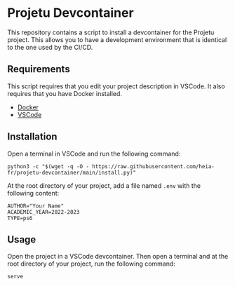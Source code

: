 # Projetu Devcontainer

This repository contains a script to install a devcontainer for the Projetu project.
This allows you to have a development environment that is identical to the one used by the CI/CD.

## Requirements

This script requires that you edit your project description in VSCode. It also requires that you have Docker installed.

- [Docker](https://docs.docker.com/get-docker/)
- [VSCode](https://code.visualstudio.com/download)

## Installation

Open a terminal in VSCode and run the following command:

```
python3 -c "$(wget -q -O - https://raw.githubusercontent.com/heia-fr/projetu-devcontainer/main/install.py)"
```

At the root directory of your project, add a file named `.env` with the following content:

```
AUTHOR="Your Name"
ACADEMIC_YEAR=2022-2023
TYPE=ps6
```

## Usage

Open the project in a VSCode devcontainer. Then open a terminal and at the root directory of your project, run the following command:

```
serve
```
